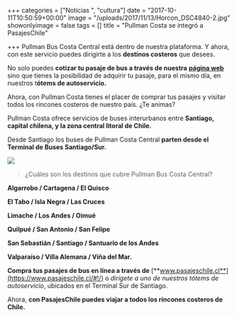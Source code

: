+++
categories = ["Noticias ", "cultura"]
date = "2017-10-11T10:50:59+00:00"
image = "/uploads/2017/11/13/Horcon_DSC4840-2.jpg"
showonlyimage = false
tags = []
title = "Pullman Costa se integró a PasajesChile"

+++
Pullman Bus Costa Central está dentro de nuestra plataforma. Y ahora, con este servicio puedes dirigirte a los **destinos costeros** que desees.

No solo puedes **cotizar tu pasaje de bus a través de nuestra** [**página web**](https://www.pasajeschile.cl/#!/) sino que tienes la posibilidad de adquirir tu pasaje, para el mismo día, en nuestros t**ótems de autoservicio.**

Ahora, con Pullman Costa tienes el placer de comprar tus pasajes y visitar todos los rincones costeros de nuestro país. ¿Te animas?

Pullman Costa ofrece servicios de buses interurbanos entre **Santiago, capital chilena, y la zona central litoral de Chile.**

Desde Santiago los buses de Pullman Costa Central **parten desde el Terminal de Buses Santiago/Sur.**

![](/uploads/2017/11/13/IMG_7193.jpg)

> ¿Cuáles son los destinos que cubre Pullman Bus Costa Central?

**Algarrobo    /       Cartagena       /       El Quisco**

**El Tabo       /        Isla Negra      /        Las Cruces**

**Limache     /         Los Andes      /        Oimué**

**Quilpué     /         San Antonio     /      San Felipe**

**San Sebastián /   Santiago  /   Santuario de los Andes**

**Valparaíso    /      Villa Alemana    /     Viña del Mar.**

**Compra tus pasajes de bus en línea a través de** [**www.pasajeschile.cl**](https://www.pasajeschile.cl/#!/) o _dirígete a uno de nuestros tótems de autoservicio_, ubicados en el Terminal Sur de Santiago.

Ahora, **con PasajesChile puedes viajar a todos los rincones costeros de Chile.**